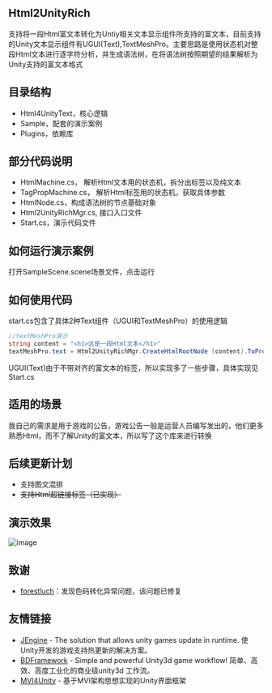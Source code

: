 ## Html2UnityRich
支持将一段Html富文本转化为Untiy相关文本显示组件所支持的富文本，目前支持的Unity文本显示组件有UGUI(Text),TextMeshPro。主要思路是使用状态机对整段Html文本进行逐字符分析，并生成语法树，在将语法树按照期望的结果解析为Unity支持的富文本格式



## 目录结构

- Html4UnityText，核心逻辑
- Sample，配套的演示案例
- Plugins，依赖库



## 部分代码说明

- HtmlMachine.cs， 解析Html文本用的状态机，拆分出标签以及纯文本
- TagPropMachine.cs， 解析Html标签用的状态机，获取具体参数
- HtmlNode.cs，构成语法树的节点基础对象
- Html2UnityRichMgr.cs,  接口入口文件
- Start.cs，演示代码文件



## 如何运行演示案例

打开SampleScene.scene场景文件，点击运行



## 如何使用代码

start.cs包含了具体2种Text组件（UGUI和TextMeshPro）的使用逻辑

```c#
//textMeshPro演示
string content = "<h1>这是一段Html文本</h1>"
textMeshPro.text = Html2UnityRichMgr.CreateHtmlRootNode (content).ToPropNode ().ToUnityRichNode ().ToTextProRichText ();
```

UGUI(Text)由于不带对齐的富文本的标签，所以实现多了一些步骤，具体实现见Start.cs

## 适用的场景
我自己的需求是用于游戏的公告，游戏公告一般是运营人员编写发出的，他们更多熟悉Html，而不了解Unity的富文本，所以写了这个库来进行转换

## 后续更新计划
- 支持图文混排
- <s>支持Html超链接标签（已实现）</s>

## 演示效果
![image](https://user-images.githubusercontent.com/38308449/206893926-f05ac168-0b64-4d25-bc3e-c2e944f91464.png)

## 致谢
- [forestluch](https://github.com/forestluch)：发现色码转化异常问题，该问题已修复

## 友情链接
  - [JEngine](https://github.com/JasonXuDeveloper/JEngine) - The solution that allows unity games update in runtime. 使Unity开发的游戏支持热更新的解决方案。
  - [BDFramework](https://github.com/yimengfan/BDFramework.Core) - Simple and powerful Unity3d game workflow! 简单、高效、高度工业化的商业级unity3d 工作流。
  - [MVI4Unity](https://github.com/Wilson403/MVI4Unity) - 基于MVI架构思想实现的Unity界面框架
